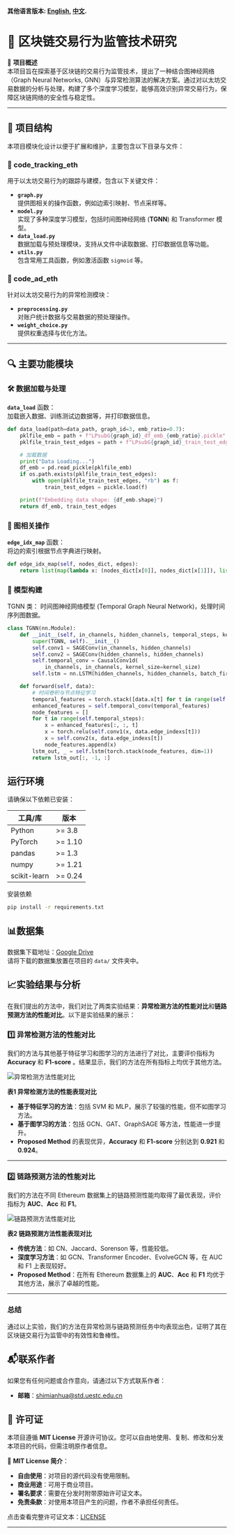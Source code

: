 **其他语言版本: [English](README.md), [中文](README_zh.md).**

# 🚀 **区块链交易行为监管技术研究**

🎯 **项目概述**  
本项目旨在探索基于区块链的交易行为监管技术，提出了一种结合图神经网络（Graph Neural Networks,
GNN）与异常检测算法的解决方案。通过对以太坊交易数据的分析与处理，构建了多个深度学习模型，能够高效识别异常交易行为，保障区块链网络的安全性与稳定性。

---

## 📁 **项目结构**

本项目模块化设计以便于扩展和维护，主要包含以下目录与文件：

### **📂 code_tracking_eth**

用于以太坊交易行为的跟踪与建模，包含以下关键文件：

- **`graph.py`**  
  提供图相关的操作函数，例如边索引映射、节点采样等。
- **`model.py`**  
  实现了多种深度学习模型，包括时间图神经网络 (**TGNN**) 和 Transformer 模型。
- **`data_load.py`**  
  数据加载与预处理模块，支持从文件中读取数据、打印数据信息等功能。
- **`utils.py`**  
  包含常用工具函数，例如激活函数 `sigmoid` 等。

### **📂 code_ad_eth**

针对以太坊交易行为的异常检测模块：

- **`preprocessing.py`**  
  对账户统计数据与交易数据的预处理操作。
- **`weight_choice.py`**  
  提供权重选择与优化方法。

---

## 🔍 **主要功能模块**

### 🛠 数据加载与处理

**`data_load`** 函数：  
加载嵌入数据、训练测试边数据等，并打印数据信息。

```python
def data_load(path=data_path, graph_id=3, emb_ratio=0.7):
    pklfile_emb = path + f"LPsubG{graph_id}_df_emb_{emb_ratio}.pickle"
    pklfile_train_test_edges = path + f"LPsubG{graph_id}_train_test_edges_{emb_ratio}.pickle"

    # 加载数据
    print("Data Loading...")
    df_emb = pd.read_pickle(pklfile_emb)
    if os.path.exists(pklfile_train_test_edges):
        with open(pklfile_train_test_edges, "rb") as f:
            train_test_edges = pickle.load(f)

    print(f"Embedding data shape: {df_emb.shape}")
    return df_emb, train_test_edges
```

### 🔗 图相关操作

**`edge_idx_map`** 函数：  
将边的索引根据节点字典进行映射。

```python
def edge_idx_map(self, nodes_dict, edges):
    return list(map(lambda x: (nodes_dict[x[0]], nodes_dict[x[1]]), list(edges)))
```

### 🤖 模型构建

TGNN 类：
时间图神经网络模型 (Temporal Graph Neural Network)，处理时间序列图数据。

``` python
class TGNN(nn.Module):
    def __init__(self, in_channels, hidden_channels, temporal_steps, kernel_size):
        super(TGNN, self).__init__()
        self.conv1 = SAGEConv(in_channels, hidden_channels)
        self.conv2 = SAGEConv(hidden_channels, hidden_channels)
        self.temporal_conv = CausalConv1d(
            in_channels, in_channels, kernel_size=kernel_size)
        self.lstm = nn.LSTM(hidden_channels, hidden_channels, batch_first=True)

    def forward(self, data):
        # 时间卷积与节点特征学习
        temporal_features = torch.stack([data.x[t] for t in range(self.temporal_steps)], dim=2)
        enhanced_features = self.temporal_conv(temporal_features)
        node_features = []
        for t in range(self.temporal_steps):
            x = enhanced_features[:, :, t]
            x = torch.relu(self.conv1(x, data.edge_indexs[t]))
            x = self.conv2(x, data.edge_indexs[t])
            node_features.append(x)
        lstm_out, _ = self.lstm(torch.stack(node_features, dim=1))
        return lstm_out[:, -1, :]
```

## 运行环境

请确保以下依赖已安装：

| **工具/库**     | **版本**  |
|--------------|---------|
| Python       | >= 3.8  |
| PyTorch      | >= 1.10 |
| pandas       | >= 1.3  |
| numpy        | >= 1.21 |
| scikit-learn | >= 0.24 |

安装依赖

```bash
pip install -r requirements.txt
```

## 📊数据集

数据集下载地址：[Google Drive](https://drive.google.com/file/d/1VjMB8OiZ3kIU-TqF2sJ1bJVZ6BLHjUJ2/view?usp=drive_link)  
请将下载的数据集放置在项目的 `data/` 文件夹中。

## 📈实验结果与分析

在我们提出的方法中，我们对比了两类实验结果：**异常检测方法的性能对比**和**链路预测方法的性能对比**。以下是实验结果的展示：

### 1️⃣ 异常检测方法的性能对比

我们的方法与其他基于特征学习和图学习的方法进行了对比，主要评价指标为 **Accuracy** 和 **F1-score**
。结果显示，我们的方法在所有指标上均优于其他方法。

![异常检测方法性能对比](./image/image2.jpg)

**表1 异常检测方法的性能表现对比**

- **基于特征学习的方法**：包括 SVM 和 MLP，展示了较强的性能，但不如图学习方法。
- **基于图学习的方法**：包括 GCN、GAT、GraphSAGE 等方法，性能进一步提升。
- **Proposed Method** 的表现优异，**Accuracy** 和 **F1-score** 分别达到 **0.921** 和 **0.924**。

---

### 2️⃣ 链路预测方法的性能对比

我们的方法在不同 Ethereum 数据集上的链路预测性能均取得了最优表现，评价指标为 **AUC**、**Acc** 和 **F1**。

![链路预测方法性能对比](./image/image1.jpg)

**表2 链路预测方法性能表现对比**

- **传统方法**：如 CN、Jaccard、Sorenson 等，性能较低。
- **深度学习方法**：如 GCN、Transformer Encoder、EvolveGCN 等，在 AUC 和 F1 上表现较好。
- **Proposed Method**：在所有 Ethereum 数据集上的 **AUC**、**Acc** 和 **F1** 均优于其他方法，展示了卓越的性能。

---

### 总结

通过以上实验，我们的方法在异常检测与链路预测任务中均表现出色，证明了其在区块链交易行为监管中的有效性和鲁棒性。

## 📬联系作者

如果您有任何问题或合作意向，请通过以下方式联系作者：

- **邮箱**：<shimianhua@std.uestc.edu.cn>

## 📄 许可证

本项目遵循 **MIT License** 开源许可协议。您可以自由地使用、复制、修改和分发本项目的代码，但需注明原作者信息。

📜 **MIT License 简介**：

- **自由使用**：对项目的源代码没有使用限制。
- **商业用途**：可用于商业项目。
- **署名要求**：需要在分发时附带原始许可证文本。
- **免责条款**：对使用本项目产生的问题，作者不承担任何责任。

点击查看完整许可证文本：[LICENSE](./LICENSE)

---